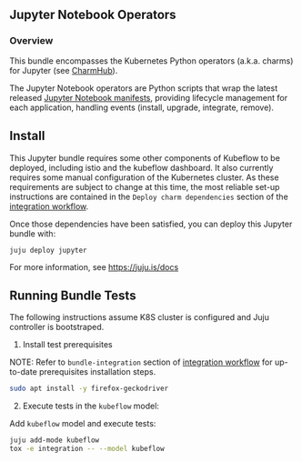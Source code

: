 ## Jupyter Notebook Operators

### Overview
This bundle encompasses the Kubernetes Python operators (a.k.a. charms) for Jupyter
(see [CharmHub](https://charmhub.io/?q=jupyter)).

The Jupyter Notebook operators are Python scripts that wrap the latest released [Jupyter Notebook manifests][manifests],
providing lifecycle management for each application, handling events (install, upgrade, integrate, remove).

[manifests]: https://github.com/kubeflow/manifests/tree/master/apps/jupyter


## Install

This Jupyter bundle requires some other components of Kubeflow to be deployed,
including istio and the kubeflow dashboard. It also currently requires some 
manual configuration of the Kubernetes cluster. As these requirements are
subject to change at this time, the most reliable set-up instructions are 
contained in the `Deploy charm dependencies` section of the
[integration workflow][integrate].

Once those dependencies have been satisfied, you can deploy this Jupyter bundle
with:

    juju deploy jupyter

For more information, see https://juju.is/docs

[integrate]: .github/workflows/integrate.yaml


## Running Bundle Tests

The following instructions assume K8S cluster is configured and Juju controller
is bootstraped.

1. Install test prerequisites

NOTE: Refer to `bundle-integration` section of [integration workflow][integrate]
for up-to-date prerequisites installation steps.

```bash
sudo apt install -y firefox-geckodriver

```

2. Execute tests in the `kubeflow` model:

Add `kubeflow` model and execute tests:
```bash
juju add-mode kubeflow
tox -e integration -- --model kubeflow
```
